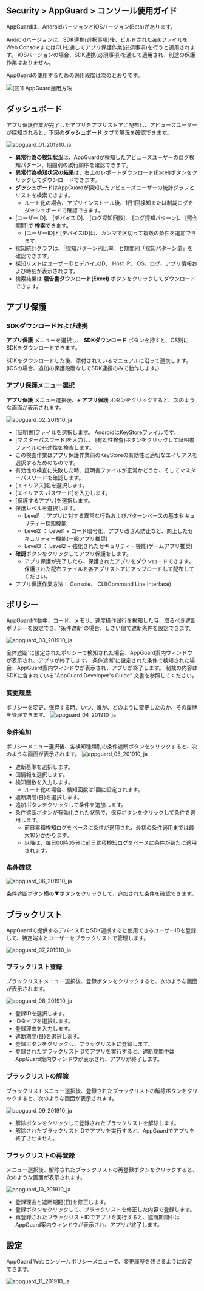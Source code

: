 ## Security > AppGuard > コンソール使用ガイド

AppGuardは、AndroidバージョンとiOSバージョン(Beta)があります。

Androidバージョンは、SDK連携(選択事項)後、ビルドされたapkファイルをWeb ConsoleまたはCLIを通してアプリ保護作業(必須事項)を行うと適用されます。
iOSバージョンの場合、SDK連携(必須事項)を通して適用され、別途の保護作業はありません。

AppGuardの使用するための適用段階は次のとおりです。

![[図1] AppGuard適用方法](http://static.toastoven.net/prod_appguard/figure1.png)

## ダッシュボード

アプリ保護作業が完了したアプリをアプリストアに配布し、アビューズユーザーが探知されると、下図の**ダッシュボード** タブで現況を確認できます。

![appguard_01_201910_ja](https://static.toastoven.net/prod_appguard/appguard_01_201910_ja.png)

- **異常行為の検知状況**は、AppGuardが検知したアビューズユーザーのログ検知パターン、期間別の試行順序を確認できます。
- **異常行為検知状況の結果**は、右上のレポートダウンロード(Excel)ボタンをクリックしてダウンロードできます。
- **ダッシュボード**はAppGuardが探知したアビューズユーザーの統計グラフとリストを検索できます。
    - ルート化の場合、アプリインストール後、1日1回検知または制裁ログをダッシュボードで確認できます。
- [ユーザーID]、 [デバイスID]、 [ログ探知回数]、 [ログ探知パターン]、 [照会期間]で **検索**できます。
    - [ユーザーID]と[デバイスID]は、カンマで区切って複数の条件を追加できます。
- 探知統計グラフは、「探知パターン別比率」と期間別「探知パターン量」を確認できます。
- 探知リストはユーザーIDとデバイスID、 Host IP、 OS、ログ、アプリ情報および時刻が表示されます。
- 検索結果は **報告書ダウンロード(Excel)** ボタンをクリックしてダウンロードできます。

## アプリ保護

### SDKダウンロードおよび連携

**アプリ保護** メニューを選択し、 **SDKダウンロード** ボタンを押すと、OS別にSDKをダウンロードできます。

SDKをダウンロードした後、添付されているマニュアルに沿って連携します。
(iOSの場合、追加の保護段階なしでSDK連携のみで動作します。)

### アプリ保護メニュー選択

**アプリ保護** メニュー選択後、**+ アプリ保護** ボタンをクリックすると、次のような画面が表示されます。

![appguard_02_201910_ja](https://static.toastoven.net/prod_appguard/appguard_02_201910_ja.png)

* [証明書]ファイルを選択します。 AndroidはKeyStoreファイルです。
* [マスターパスワード]を入力し、 [有効性検査]ボタンをクリックして証明書ファイルの有効性を検査します。
* この検査作業はアプリ保護作業前のKeyStoreの有効性と適切なエイリアスを選択するためのものです。
* 有効性の検査に失敗した時、証明書ファイルが正常かどうか、そしてマスターパスワードを確認します。
* [エイリアス]名を選択します。
* [エイリアス パスワード]を入力します。
* [保護するアプリ]を選択します。
* 保護レベルを選択します。
    - Level1 ：アプリに対する異常な行為およびパターンベースの基本セキュリティー探知機能
    - Level2 ： Level1 + コード暗号化、アプリ改ざん防止など、向上したセキュリティー機能(一般アプリ推奨)
    - Level3 ： Level2 + 強化されたセキュリティー機能(ゲームアプリ推奨)
* **確認**ボタンをクリックしてアプリ保護をします。
    - アプリ保護が完了したら、保護されたアプリをダウンロードできます。保護された配布ファイルを各アプリストアにアップロードして配布してください。
* アプリ保護作業方法： Console、 CLI(Command Line Interface)

## ポリシー

AppGuard作動中、コード、メモリ、速度操作試行を検知した時、取るべき遮断ポリシーを設定でき、'条件遮断'の場合、しきい値で遮断条件を設定できます。

![appguard_03_201910_ja](https://static.toastoven.net/prod_appguard/appguard_03_201910_ja.png)

全体遮断'に設定されたポリシーで検知された場合、AppGuard案内ウィンドウが表示され、アプリが終了します。
条件遮断'に設定された条件で検知された場合、AppGuard案内ウィンドウが表示され、アプリが終了します。
制裁の内容はSDKに含まれている"AppGuard Developer's Guide" 文書を参照してください。

### 変更履歴
ポリシーを変更、保存する時、いつ、誰が、どのように変更したのか、その履歴を管理できます。
![appguard_04_201910_ja](https://static.toastoven.net/prod_appguard/appguard_04_201910_ja.png)

### 条件追加
ポリシーメニュー選択後、各検知種類別の条件遮断ボタンをクリックすると、次のような画面が表示されます。
![appguard_05_201910_ja](https://static.toastoven.net/prod_appguard/appguard_05_201910_ja.png)

* 遮断基準を選択します。
* 国情報を選択します。
* 検知回数を入力します。
    - ルート化の場合、検知回数は1回に設定されます。
* 遮断期間(日)を選択します。
* 追加ボタンをクリックして条件を追加します。
* 条件遮断ボタンが有効化された状態で、保存ボタンをクリックして条件を適用します。
    - 前日累積検知ログをベースに条件が適用され、最初の条件適用までは最大10分かかります。
    - 以降は、毎日00時05分に前日累積検知ログをベースに条件が新たに適用されます。

### 条件確認

![appguard_06_201910_ja](https://static.toastoven.net/prod_appguard/appguard_06_201910_ja.png)

条件遮断ボタン横の▼ボタンをクリックして、追加された条件を確認できます。


## ブラックリスト

AppGuardで提供するデバイスIDとSDK連携すると使用できるユーザーIDを登録して、特定端末とユーザーをブラックリストで管理します。

![appguard_07_201910_ja](https://static.toastoven.net/prod_appguard/appguard_07_201910_ja.png)


### ブラックリスト登録

ブラックリストメニュー選択後、登録ボタンをクリックすると、次のような画面が表示されます。

![appguard_08_201910_ja](https://static.toastoven.net/prod_appguard/appguard_08_201910_ja.png)

* 登録IDを選択します。
* IDタイプを選択します。
* 登録理由を入力します。
* 遮断期間(日)を選択します。
* 登録ボタンをクリックし、ブラックリストに登録します。
* 登録されたブラックリストIDでアプリを実行すると、遮断期間中はAppGuard案内ウィンドウが表示され、アプリが終了します。

### ブラックリストの解除

ブラックリストメニュー選択後、登録されたブラックリストの解除ボタンをクリックすると、次のような画面が表示されます。

![appguard_09_201910_ja](https://static.toastoven.net/prod_appguard/appguard_09_201910_ja.png)

* 解除ボタンをクリックして登録されたブラックリストを解除します。
* 解除されたブラックリストIDでアプリを実行すると、AppGuardでアプリを終了させません。

### ブラックリストの再登録

メニュー選択後、解除されたブラックリストの再登録ボタンをクリックすると、次のような画面が表示されます。

![appguard_10_201910_ja](https://static.toastoven.net/prod_appguard/appguard_10_201910_ja.png)

* 登録理由と遮断期間(日)を修正します。
* 登録ボタンをクリックして、ブラックリストを修正した内容で登録します。
* 再登録されたブラックリストIDでアプリを実行すると、遮断期間中はAppGuard案内ウィンドウが表示され、アプリが終了します。

## 設定

AppGuard Webコンソールポリシーメニューで、変更履歴を残せるように設定できます。

![appguard_11_201910_ja](https://static.toastoven.net/prod_appguard/appguard_11_201910_ja.png)

